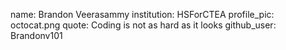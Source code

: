 name: Brandon Veerasammy
institution: HSForCTEA
profile_pic: octocat.png
quote: Coding is not as hard as it looks
github_user: Brandonv101
